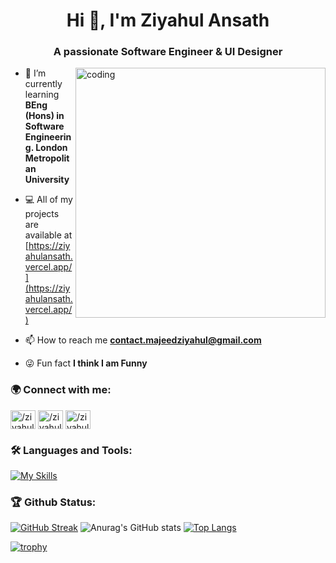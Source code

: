 <h1 align="center">Hi 👋, I'm Ziyahul Ansath</h1>
<h3 align="center">A passionate Software Engineer & UI Designer</h3>

<img alt="coding" width="400" align="right" src="https://camo.githubusercontent.com/c1dcb74cc1c1835b1d716f5051499a2814c683c806b15f04b0eba492863703e9/68747470733a2f2f63646e2e6472696262626c652e636f6d2f75736572732f3733303730332f73637265656e73686f74732f363538313234332f6176656e746f2e676966"/>

- 🌱 I’m currently learning **BEng (Hons) in Software Engineering. London Metropolitan University**

- 💻 All of my projects are available at [https://ziyahulansath.vercel.app/](https://ziyahulansath.vercel.app/)

- 📫 How to reach me **contact.majeedziyahul@gmail.com**

- 😜 Fun fact **I think I am Funny** 

<h3 align="left">🌍 Connect with me:</h3>
<p align="left">
<a href="https://linkedin.com/in//ziyahul-ansath-585b01206" target="blank"><img align="center" src="https://raw.githubusercontent.com/rahuldkjain/github-profile-readme-generator/master/src/images/icons/Social/linked-in-alt.svg" alt="/ziyahul-ansath-585b01206" height="30" width="40" /></a>
<a href="https://instagram.com//ziyahul_ansath" target="blank"><img align="center" src="https://raw.githubusercontent.com/rahuldkjain/github-profile-readme-generator/master/src/images/icons/Social/instagram.svg" alt="/ziyahul_ansath" height="30" width="40" /></a>
<a href="https://www.behance.net//ziyahulansath" target="blank"><img align="center" src="https://raw.githubusercontent.com/rahuldkjain/github-profile-readme-generator/master/src/images/icons/Social/behance.svg" alt="/ziyahulansath" height="30" width="40" /></a>
</p>

<h3 align="left">🛠 Languages and Tools:</h3>

[![My Skills](https://skillicons.dev/icons?i=wordpress,cpp,cs,java,androidstudio,visualstudio,dotnet,vscode,html,css,bootstrap,idea,nodejs,babel,js,ts,laravel,linux,express,firebase,git,github,postman,react,redux,materialui,mongodb,aws,mysql,nextjs,vercel,ps,ai,instagram,xd,figma&theme=dark)](https://skillicons.dev)

<h3 align="left">🏆 Github Status:</h3>
<p align="left">
  
[![GitHub Streak](https://streak-stats.demolab.com?user=ZiyahulAnsath&background=0f222b&ring=f0c726&currStreakNum=fef9d7&sideNums=fef9d7&currStreakLabel=01d293&sideLabels=01d293&dates=fef9d7&hide_border=true&border_radius=10)](https://git.io/streak-stats) 
![Anurag's GitHub stats](https://github-readme-stats.vercel.app/api?username=ZiyahulAnsath&show_icons=true&bg_color=0f222b&title_color=01d293&text_color=fef9d7&icon_color=f0883e&ring_color=f0c726&card_width=50%&hide_border=true&border_radius=10)
[![Top Langs](https://github-readme-stats.vercel.app/api/top-langs/?username=ZiyahulAnsath&layout=compact&bg_color=0f222b&title_color=01d293&text_color=fef9d7&langs_count=10&hide_border=true&border_radius=10)](https://github.com/ZiyahulAnsath/github-readme-stats)
 
[![trophy](https://github-profile-trophy.vercel.app/?username=ZiyahulAnsath&margin-w=15&margin-h=15)](https://github.com/ZiyahulAnsath/github-profile-trophy)
</p>
